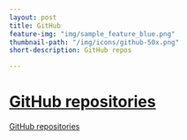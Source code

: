 ```yaml
---
layout: post
title: GitHub
feature-img: "img/sample_feature_blue.png"
thumbnail-path: "/img/icons/github-50x.png"
short-description: GitHub repos

---
```

# [GitHub repositories](https://github.com/enriquecatala)

[GitHub repositories](https://github.com/enriquecatala)